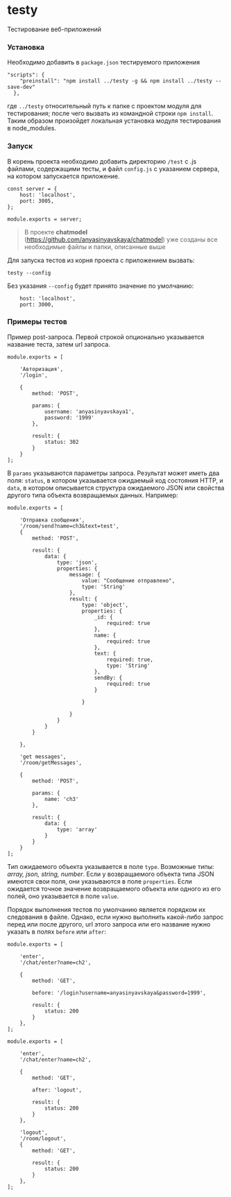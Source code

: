 # testy
Тестирование веб-приложений

### Установка

Необходимо добавить в `package.json` тестируемого приложения 
```
"scripts": {
    "preinstall": "npm install ../testy -g && npm install ../testy --save-dev"
  },
```
где `../testy` относительный путь к папке с проектом модуля для тестирования; после чего вызвать из командной строки ```npm install```. Таким образом произойдет локальная установка модуля тестирования в node_modules.

### Запуск

В корень проекта необходимо добавить директорию `/test` с .js файлами, содержащими тесты, и файл `config.js` с указанием сервера, на котором запускается приложение.

```
const server = {
    host: 'localhost',
    port: 3005,
};

module.exports = server;
```
> В проекте **chatmodel** (https://github.com/anyasinyavskaya/chatmodel) уже созданы все необходимые файлы и папки, описанные выше

Для запуска тестов из корня проекта с приложением вызвать: 
```
testy --config
```

Без указания ```--config``` будет принято значение по умолчанию:
```
    host: 'localhost',
    port: 3000,
```
### Примеры тестов

Пример post-запроса. Первой строкой опционально указывается название теста, затем url запроса. 
```
module.exports = [

    'Авторизация',
    '/login',

    {
        method: 'POST',

        params: {
            username: 'anyasinyavskaya1',
            password: '1999'
        },

        result: {
            status: 302
        }
    }
];    
```

В ```params``` указываются параметры запроса.
Результат может иметь два поля: ```status```, в котором указывается ожидаемый код состояния HTTP, и ```data```, в котором описывается структура ожидаемого JSON или свойства другого типа объекта возвращаемых данных. Например:

```
module.exports = [

    'Отправка сообщения',
    '/room/send?name=ch3&text=test',
    {
        method: 'POST',

        result: {
            data: {
                type: 'json',
                properties: {
                    message: {
                        value: "Сообщение отправлено",
                        type: 'String'
                    },
                    result: {
                        type: 'object',
                        properties: {
                            _id: {
                                required: true
                            },
                            name: {
                                required: true
                            },
                            text: {
                                required: true,
                                type: 'String'
                            },
                            sendBy: {
                                required: true
                            }

                        }

                    }
                }
            }
        }

    },

    'get messages',
    '/room/getMessages',

    {
        method: 'POST',

        params: {
            name: 'ch3'
        },

        result: {
            data: {
                type: 'array'
            }
        }
    }
];
```

Тип ожидаемого объекта указывается в поле ```type```. Возможные типы: *array, json, string, number*. Если у возвращаемого объекта типа JSON имеются свои поля, они указываются в поле ```properties```. Если ожидается точное значение возвращаемого объекта или одного из его полей, оно указывается в поле ```value```.


Порядок выполнения тестов по умолчанию является порядком их следования в файле. Однако, если нужно выполнить какой-либо запрос перед или после другого, url этого запроса или его название нужно указать в полях ```before``` или ```after```:

```
module.exports = [

    'enter',
    '/chat/enter?name=ch2',

    {
        method: 'GET',

        before: '/login?username=anyasinyavskaya&password=1999',

        result: {
            status: 200
        }
    },
];

```

```
module.exports = [

    'enter',
    '/chat/enter?name=ch2',

    {
        method: 'GET',

        after: 'logout',

        result: {
            status: 200
        }
    },

    'logout',
    '/room/logout',
    {
        method: 'GET',

        result: {
            status: 200
        }
    },
];



